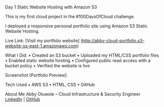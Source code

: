 Day 1 Static Website Hosting with Amazon S3

This is my first cloud project in the #100DaysOfCloud challenge.

I deployed a responsive personal portfolio site using Amazon S3 Static Website Hosting.

Live Link:
[Visit my portfolio website] (http://abby-cloud-portfolio.s3-website-us-east-1.amazonaws.com)

What I Did:
•	Created an S3 bucket
•	Uploaded my HTML/CSS portfolio files
•	Enabled static website hosting
•	Configured public read access with a bucket policy
•	Verified the website is live

Screenshot
[Portfolio Preview]

Tech Used
•	AWS S3
•	HTML, CSS
•	GitHub

About Me
Abby Oluwole – Cloud Infrastructure & Security Engineer  
[LinkedIn](https://linkedin.com/in/abby-oluwole-462190258) | [GitHub](https://github.com/Abby-T0108)

